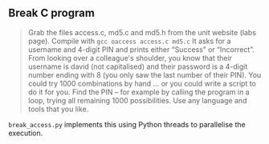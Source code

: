 ## Break C program

> Grab the files access.c, md5.c and md5.h from the unit website (labs page).
  Compile with `gcc ­oaccess access.c md5.c`
  It asks for a username and 4-digit PIN and prints either “Success” or “Incorrect”.
  From looking over a colleague's shoulder, you know that their username is david (not
  capitalised) and their password is a 4-digit number ending with 8 (you only saw the last
  number of their PIN). You could try 1000 combinations by hand ... or you could write a
  script to do it for you.
  Find the PIN – for example by calling the program in a loop, trying all remaining
  1000 possibilities. Use any language and tools that you like.

`break_access.py` implements this using Python threads to parallelise the execution.